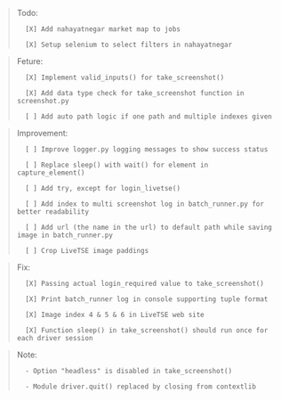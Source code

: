 > Todo:
>
>       [X] Add nahayatnegar market map to jobs
>
>       [X] Setup selenium to select filters in nahayatnegar

> Feture:
>
>       [X] Implement valid_inputs() for take_screenshot()
>
>       [X] Add data type check for take_screenshot function in screenshot.py
>
>       [ ] Add auto path logic if one path and multiple indexes given

> Improvement:
>
>       [ ] Improve logger.py logging messages to show success status
>
>       [ ] Replace sleep() with wait() for element in capture_element()
>
>       [ ] Add try, except for login_livetse()
>
>       [ ] Add index to multi screenshot log in batch_runner.py for better readability
>
>       [ ] Add url (the name in the url) to default path while saving image in batch_runner.py
>
>       [ ] Crop LiveTSE image paddings

> Fix:
>
>       [X] Passing actual login_required value to take_screenshot()
>
>       [X] Print batch_runner log in console supporting tuple format
>
>       [X] Image index 4 & 5 & 6 in LiveTSE web site
>
>       [X] Function sleep() in take_screenshot() should run once for each driver session

> Note:
>
>       - Option "headless" is disabled in take_screenshot()
>
>       - Module driver.quit() replaced by closing from contextlib
